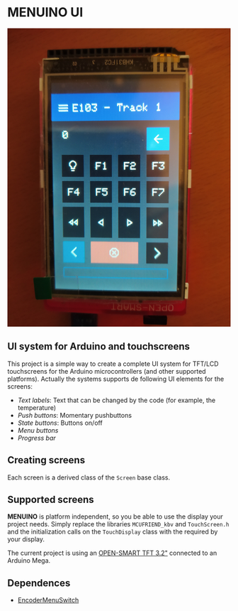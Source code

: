 # MENUINO UI

![Sample screen](https://github.com/gllortc/menuino/blob/master/docs/1618504383401.jpg)

## UI system for Arduino and touchscreens

This project is a simple way to create a complete UI system for TFT/LCD touchscreens for the Arduino microcontrollers (and other supported platforms). Actually the systems supports de following UI elements for the screens:

* *Text labels*: Text that can be changed by the code (for example, the temperature)
* *Push buttons*: Momentary pushbuttons
* *State buttons*: Buttons on/off
* *Menu buttons*
* *Progress bar*

## Creating screens

Each screen is a derived class of the `Screen` base class.

## Supported screens

**MENUINO** is platform independent, so you be able to use the display your project needs. Simply replace the libraries `MCUFRIEND_kbv` and `TouchScreen.h` and the initialization calls on the `TouchDisplay` class with the required by your display.

The current project is using an [OPEN-SMART TFT 3.2"](https://es.aliexpress.com/item/32755473754.html?spm=a219c.12010612.8148356.15.5a527fe3p5FXE7) connected to an Arduino Mega.

## Dependences

* [EncoderMenuSwitch](https://github.com/gllortc/encodermenuswitch)
